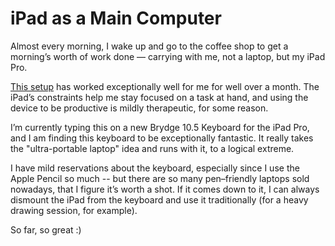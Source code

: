 # iPad as a Main Computer

Almost every morning, I wake up and go to the coffee shop to get a morning’s worth of work done — carrying with me, not a laptop, but my iPad Pro. 

[This setup](https://www.kennethreitz.org/essays/working-with-icloud-macs-the-ipad-pro) has worked exceptionally well for me for well over a month. The iPad’s constraints help me stay focused on a task at hand, and using the device to be productive is mildly therapeutic, for some reason. 

I’m currently typing this on a new Brydge 10.5 Keyboard for the iPad Pro, and I am finding this keyboard to be exceptionally fantastic. It really takes the "ultra-portable laptop" idea and runs with it, to a logical extreme. 

I have mild reservations about the keyboard, especially since I use the Apple Pencil so much -- but there are so many pen–friendly laptops sold nowadays, that I figure it’s worth a shot. If it comes down to it, I can always dismount the iPad from the keyboard and use it traditionally (for a heavy drawing session, for example). 

So far, so great :)

